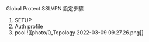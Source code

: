  Global Protect SSLVPN 設定步驟
 1. SETUP
 2. Auth profile
 3. pool
![[photo/0_Topology 2022-03-09 09.27.26.png]]
